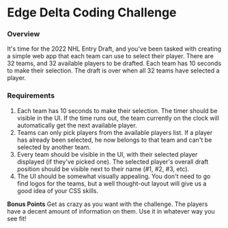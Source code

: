 # Edge Delta Coding Challenge

### Overview

It's time for the 2022 NHL Entry Draft, and you've been tasked with creating a simple web app that each team can use to select their player. There are 32 teams, and 32 available players to be drafted. Each team has 10 seconds to make their selection. The draft is over when all 32 teams have selected a player.

### Requirements

1. Each team has 10 seconds to make their selection. The timer should be visible in the UI. If the time runs out, the team currently on the clock will automatically get the next available player.
2. Teams can only pick players from the available players list. If a player has already been selected, he now belongs to that team and can't be selected by another team.
3. Every team should be visible in the UI, with their selected player displayed (if they've picked one). The selected player's overall draft position should be visible next to their name (#1, #2, #3, etc).
4. The UI should be somewhat visually appealing. You don't need to go find logos for the teams, but a well thought-out layout will give us a good idea of your CSS skills.

**Bonus Points**
Get as crazy as you want with the challenge. The players have a decent amount of information on them. Use it in whatever way you see fit!
